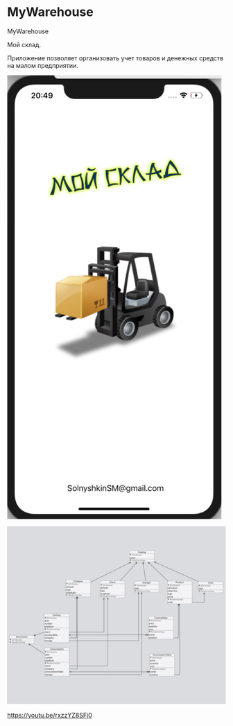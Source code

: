 # MyWarehouse
MyWarehouse

Мой склад.

Приложение позволяет организовать учет товаров и денежных средств на малом предприятии.
 
![alt text](Image.png "Главный экран")

![alt text](xcDataModel.png "Модель")


https://youtu.be/rxzzYZ8SFj0

